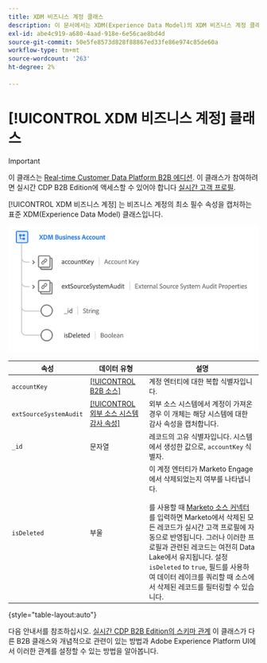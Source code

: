 ```yaml
---
title: XDM 비즈니스 계정 클래스
description: 이 문서에서는 XDM(Experience Data Model)의 XDM 비즈니스 계정 클래스에 대한 개요를 제공합니다.
exl-id: abe4c919-a680-4aad-918e-6e56cae8bd4d
source-git-commit: 50e5fe8573d828f88867ed33fe86e974c85de60a
workflow-type: tm+mt
source-wordcount: '263'
ht-degree: 2%

---
```


# [!UICONTROL XDM 비즈니스 계정] 클래스

>[!IMPORTANT]
>
>이 클래스는 [Real-time Customer Data Platform B2B 에디션](../../../rtcdp/b2b-overview.md). 이 클래스가 참여하려면 실시간 CDP B2B Edition에 액세스할 수 있어야 합니다 [실시간 고객 프로필](../../../profile/home.md).

[!UICONTROL XDM 비즈니스 계정] 는 비즈니스 계정의 최소 필수 속성을 캡처하는 표준 XDM(Experience Data Model) 클래스입니다.

![UI에 표시되는 XDM 비즈니스 계정 클래스의 구조](../../images/classes/b2b/business-account.png)

| 속성 | 데이터 유형 | 설명 |
| --- | --- | --- |
| `accountKey` | [[!UICONTROL B2B 소스]](../../data-types/b2b-source.md) | 계정 엔터티에 대한 복합 식별자입니다. |
| `extSourceSystemAudit` | [[!UICONTROL 외부 소스 시스템 감사 속성]](../../data-types/external-source-system-audit-attributes.md) | 외부 소스 시스템에서 계정이 가져온 경우 이 개체는 해당 시스템에 대한 감사 속성을 캡처합니다. |
| `_id` | 문자열 | 레코드의 고유 식별자입니다. 시스템에서 생성한 값으로, `accountKey` 식별자. |
| `isDeleted` | 부울 | 이 계정 엔터티가 Marketo Engage에서 삭제되었는지 여부를 나타냅니다.<br><br>를 사용할 때 [Marketo 소스 커넥터](../../../sources/connectors/adobe-applications/marketo/marketo.md)를 입력하면 Marketo에서 삭제된 모든 레코드가 실시간 고객 프로필에 자동으로 반영됩니다. 그러나 이러한 프로필과 관련된 레코드는 여전히 Data Lake에서 유지됩니다. 설정 `isDeleted` to `true`, 필드를 사용하여 데이터 레이크를 쿼리할 때 소스에서 삭제된 레코드를 필터링할 수 있습니다. |

{style=&quot;table-layout:auto&quot;}

다음 안내서를 참조하십시오. [실시간 CDP B2B Edition의 스키마 관계](../../tutorials/relationship-b2b.md) 이 클래스가 다른 B2B 클래스와 개념적으로 관련이 있는 방법과 Adobe Experience Platform UI에서 이러한 관계를 설정할 수 있는 방법을 알아봅니다.
